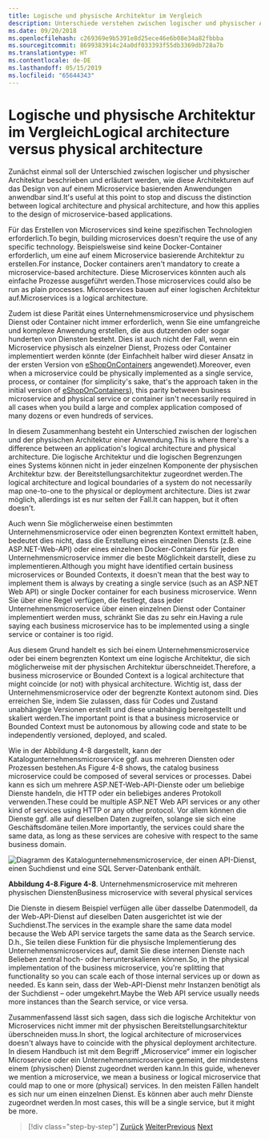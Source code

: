 ```yaml
---
title: Logische und physische Architektur im Vergleich
description: Unterschiede verstehen zwischen logischer und physischer Architektur
ms.date: 09/20/2018
ms.openlocfilehash: c269369e9b5391e8d25ece46e6b08e34a82fbbba
ms.sourcegitcommit: 8699383914c24a0df033393f55db3369db728a7b
ms.translationtype: HT
ms.contentlocale: de-DE
ms.lasthandoff: 05/15/2019
ms.locfileid: "65644343"
---
```

# <a name="logical-architecture-versus-physical-architecture"></a><span data-ttu-id="ab184-103">Logische und physische Architektur im Vergleich</span><span class="sxs-lookup"><span data-stu-id="ab184-103">Logical architecture versus physical architecture</span></span>

<span data-ttu-id="ab184-104">Zunächst einmal soll der Unterschied zwischen logischer und physischer Architektur beschrieben und erläutert werden, wie diese Architekturen auf das Design von auf einem Microservice basierenden Anwendungen anwendbar sind.</span><span class="sxs-lookup"><span data-stu-id="ab184-104">It's useful at this point to stop and discuss the distinction between logical architecture and physical architecture, and how this applies to the design of microservice-based applications.</span></span>

<span data-ttu-id="ab184-105">Für das Erstellen von Microservices sind keine spezifischen Technologien erforderlich.</span><span class="sxs-lookup"><span data-stu-id="ab184-105">To begin, building microservices doesn't require the use of any specific technology.</span></span> <span data-ttu-id="ab184-106">Beispielsweise sind keine Docker-Container erforderlich, um eine auf einem Microservice basierende Architektur zu erstellen.</span><span class="sxs-lookup"><span data-stu-id="ab184-106">For instance, Docker containers aren't mandatory to create a microservice-based architecture.</span></span> <span data-ttu-id="ab184-107">Diese Microservices könnten auch als einfache Prozesse ausgeführt werden.</span><span class="sxs-lookup"><span data-stu-id="ab184-107">Those microservices could also be run as plain processes.</span></span> <span data-ttu-id="ab184-108">Microservices bauen auf einer logischen Architektur auf.</span><span class="sxs-lookup"><span data-stu-id="ab184-108">Microservices is a logical architecture.</span></span>

<span data-ttu-id="ab184-109">Zudem ist diese Parität eines Unternehmensmicroservice und physischem Dienst oder Container nicht immer erforderlich, wenn Sie eine umfangreiche und komplexe Anwendung erstellen, die aus dutzenden oder sogar hunderten von Diensten besteht. Dies ist auch nicht der Fall, wenn ein Microservice physisch als einzelner Dienst, Prozess oder Container implementiert werden könnte (der Einfachheit halber wird dieser Ansatz in der ersten Version von [eShopOnContainers](https://aka.ms/MicroservicesArchitecture) angewendet).</span><span class="sxs-lookup"><span data-stu-id="ab184-109">Moreover, even when a microservice could be physically implemented as a single service, process, or container (for simplicity's sake, that's the approach taken in the initial version of [eShopOnContainers](https://aka.ms/MicroservicesArchitecture)), this parity between business microservice and physical service or container isn't necessarily required in all cases when you build a large and complex application composed of many dozens or even hundreds of services.</span></span>

<span data-ttu-id="ab184-110">In diesem Zusammenhang besteht ein Unterschied zwischen der logischen und der physischen Architektur einer Anwendung.</span><span class="sxs-lookup"><span data-stu-id="ab184-110">This is where there's a difference between an application's logical architecture and physical architecture.</span></span> <span data-ttu-id="ab184-111">Die logische Architektur und die logischen Begrenzungen eines Systems können nicht in jeder einzelnen Komponente der physischen Architektur bzw. der Bereitstellungsarchitektur zugeordnet werden.</span><span class="sxs-lookup"><span data-stu-id="ab184-111">The logical architecture and logical boundaries of a system do not necessarily map one-to-one to the physical or deployment architecture.</span></span> <span data-ttu-id="ab184-112">Dies ist zwar möglich, allerdings ist es nur selten der Fall.</span><span class="sxs-lookup"><span data-stu-id="ab184-112">It can happen, but it often doesn't.</span></span>

<span data-ttu-id="ab184-113">Auch wenn Sie möglicherweise einen bestimmten Unternehmensmicroservice oder einen begrenzten Kontext ermittelt haben, bedeutet dies nicht, dass die Erstellung eines einzelnen Diensts (z.B. eine ASP.NET-Web-API) oder eines einzelnen Docker-Containers für jeden Unternehmensmicroservice immer die beste Möglichkeit darstellt, diese zu implementieren.</span><span class="sxs-lookup"><span data-stu-id="ab184-113">Although you might have identified certain business microservices or Bounded Contexts, it doesn't mean that the best way to implement them is always by creating a single service (such as an ASP.NET Web API) or single Docker container for each business microservice.</span></span> <span data-ttu-id="ab184-114">Wenn Sie über eine Regel verfügen, die festlegt, dass jeder Unternehmensmicroservice über einen einzelnen Dienst oder Container implementiert werden muss, schränkt Sie das zu sehr ein.</span><span class="sxs-lookup"><span data-stu-id="ab184-114">Having a rule saying each business microservice has to be implemented using a single service or container is too rigid.</span></span>

<span data-ttu-id="ab184-115">Aus diesem Grund handelt es sich bei einem Unternehmensmicroservice oder bei einem begrenzten Kontext um eine logische Architektur, die sich möglicherweise mit der physischen Architektur überschneidet.</span><span class="sxs-lookup"><span data-stu-id="ab184-115">Therefore, a business microservice or Bounded Context is a logical architecture that might coincide (or not) with physical architecture.</span></span> <span data-ttu-id="ab184-116">Wichtig ist, dass der Unternehmensmicroservice oder der begrenzte Kontext autonom sind. Dies erreichen Sie, indem Sie zulassen, dass für Codes und Zustand unabhängige Versionen erstellt und diese unabhängig bereitgestellt und skaliert werden.</span><span class="sxs-lookup"><span data-stu-id="ab184-116">The important point is that a business microservice or Bounded Context must be autonomous by allowing code and state to be independently versioned, deployed, and scaled.</span></span>

<span data-ttu-id="ab184-117">Wie in der Abbildung 4-8 dargestellt, kann der Katalogunternehmensmicroservice ggf. aus mehreren Diensten oder Prozessen bestehen.</span><span class="sxs-lookup"><span data-stu-id="ab184-117">As Figure 4-8 shows, the catalog business microservice could be composed of several services or processes.</span></span> <span data-ttu-id="ab184-118">Dabei kann es sich um mehrere ASP.NET-Web-API-Dienste oder um beliebige Dienste handeln, die HTTP oder ein beliebiges anderes Protokoll verwenden.</span><span class="sxs-lookup"><span data-stu-id="ab184-118">These could be multiple ASP.NET Web API services or any other kind of services using HTTP or any other protocol.</span></span> <span data-ttu-id="ab184-119">Vor allem können die Dienste ggf. alle auf dieselben Daten zugreifen, solange sie sich eine Geschäftsdomäne teilen.</span><span class="sxs-lookup"><span data-stu-id="ab184-119">More importantly, the services could share the same data, as long as these services are cohesive with respect to the same business domain.</span></span>

![Diagramm des Katalogunternehmensmicroservice, der einen API-Dienst, einen Suchdienst und eine SQL Server-Datenbank enthält.](./media/image8.png)

<span data-ttu-id="ab184-121">**Abbildung 4-8**.</span><span class="sxs-lookup"><span data-stu-id="ab184-121">**Figure 4-8**.</span></span> <span data-ttu-id="ab184-122">Unternehmensmicroservice mit mehreren physischen Diensten</span><span class="sxs-lookup"><span data-stu-id="ab184-122">Business microservice with several physical services</span></span>

<span data-ttu-id="ab184-123">Die Dienste in diesem Beispiel verfügen alle über dasselbe Datenmodell, da der Web-API-Dienst auf dieselben Daten ausgerichtet ist wie der Suchdienst.</span><span class="sxs-lookup"><span data-stu-id="ab184-123">The services in the example share the same data model because the Web API service targets the same data as the Search service.</span></span> <span data-ttu-id="ab184-124">D.h., Sie teilen diese Funktion für die physische Implementierung des Unternehmensmicroservices auf, damit Sie diese internen Dienste nach Belieben zentral hoch- oder herunterskalieren können.</span><span class="sxs-lookup"><span data-stu-id="ab184-124">So, in the physical implementation of the business microservice, you're splitting that functionality so you can scale each of those internal services up or down as needed.</span></span> <span data-ttu-id="ab184-125">Es kann sein, dass der Web-API-Dienst mehr Instanzen benötigt als der Suchdienst – oder umgekehrt.</span><span class="sxs-lookup"><span data-stu-id="ab184-125">Maybe the Web API service usually needs more instances than the Search service, or vice versa.</span></span>

<span data-ttu-id="ab184-126">Zusammenfassend lässt sich sagen, dass sich die logische Architektur von Microservices nicht immer mit der physischen Bereitstellungsarchitektur überschneiden muss.</span><span class="sxs-lookup"><span data-stu-id="ab184-126">In short, the logical architecture of microservices doesn't always have to coincide with the physical deployment architecture.</span></span> <span data-ttu-id="ab184-127">In diesem Handbuch ist mit dem Begriff „Microservice“ immer ein logischer Microservice oder ein Unternehmensmicroservice gemeint, der mindestens einem (physischen) Dienst zugeordnet werden kann.</span><span class="sxs-lookup"><span data-stu-id="ab184-127">In this guide, whenever we mention a microservice, we mean a business or logical microservice that could map to one or more (physical) services.</span></span> <span data-ttu-id="ab184-128">In den meisten Fällen handelt es sich nur um einen einzelnen Dienst. Es können aber auch mehr Dienste zugeordnet werden.</span><span class="sxs-lookup"><span data-stu-id="ab184-128">In most cases, this will be a single service, but it might be more.</span></span>

>[!div class="step-by-step"]
><span data-ttu-id="ab184-129">[Zurück](data-sovereignty-per-microservice.md)
>[Weiter](distributed-data-management.md)</span><span class="sxs-lookup"><span data-stu-id="ab184-129">[Previous](data-sovereignty-per-microservice.md)
[Next](distributed-data-management.md)</span></span>
